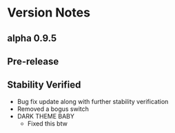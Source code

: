 # Version Notes
## alpha 0.9.5
## Pre-release
## Stability Verified

- Bug fix update along with further stability verification
- Removed a bogus switch
- DARK THEME BABY
    - Fixed this btw